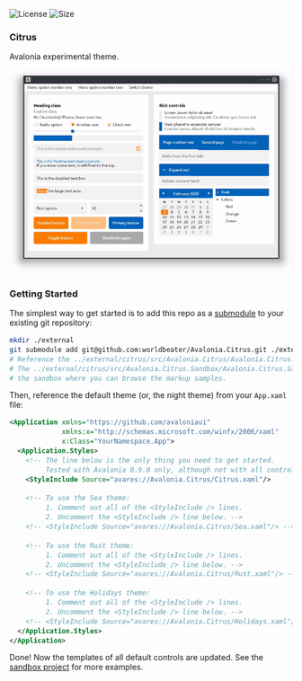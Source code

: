 ![License](https://img.shields.io/github/license/worldbeater/avalonia.citrus.svg) ![Size](https://img.shields.io/github/repo-size/worldbeater/avalonia.citrus.svg)

### Citrus

Avalonia experimental theme.

<img src="./assets/demo.gif" width="800">

### Getting Started

The simplest way to get started is to add this repo as a [submodule](https://git-scm.com/book/en/v2/Git-Tools-Submodules) to your existing git repository:

```sh
mkdir ./external
git submodule add git@github.com:worldbeater/Avalonia.Citrus.git ./external/citrus
# Reference the ../external/citrus/src/Avalonia.Citrus/Avalonia.Citrus.csproj project then.
# The ../external/citrus/src/Avalonia.Citrus.Sandbox/Avalonia.Citrus.Sandbox.csproj is 
# the sandbox where you can browse the markup samples.
```

Then, reference the default theme (or, the night theme) from your `App.xaml` file:

```xml
<Application xmlns="https://github.com/avaloniaui"
             xmlns:x="http://schemas.microsoft.com/winfx/2006/xaml"
             x:Class="YourNamespace.App">
  <Application.Styles>
    <!-- The line below is the only thing you need to get started.
         Tested with Avalonia 0.9.0 only, although not with all controls. -->
    <StyleInclude Source="avares://Avalonia.Citrus/Citrus.xaml"/>

    <!-- To use the Sea theme:
         1. Comment out all of the <StyleInclude /> lines.
         2. Uncomment the <StyleInclude /> line below. -->
    <!-- <StyleInclude Source="avares://Avalonia.Citrus/Sea.xaml"/> -->

    <!-- To use the Rust theme:
         1. Comment out all of the <StyleInclude /> lines.
         2. Uncomment the <StyleInclude /> line below. -->
    <!-- <StyleInclude Source="avares://Avalonia.Citrus/Rust.xaml"/> -->

    <!-- To use the Holidays theme:
         1. Comment out all of the <StyleInclude /> lines.
         2. Uncomment the <StyleInclude /> line below. -->
    <!-- <StyleInclude Source="avares://Avalonia.Citrus/Holidays.xaml"/> -->
  </Application.Styles>
</Application>
```

Done! Now the templates of all default controls are updated. See the [sandbox project](https://github.com/worldbeater/Avalonia.Citrus/blob/master/src/Avalonia.Citrus.Sandbox/MainWindow.xaml) for more examples.
